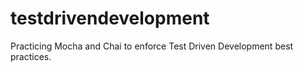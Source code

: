 # testdrivendevelopment

Practicing Mocha and Chai to enforce Test Driven Development best practices.
